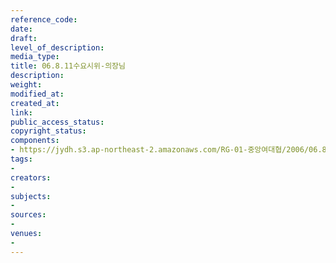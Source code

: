 ```yaml
---
reference_code: 
date: 
draft: 
level_of_description: 
media_type: 
title: 06.8.11수요시위-의장님
description: 
weight: 
modified_at: 
created_at: 
link: 
public_access_status: 
copyright_status: 
components:
- https://jydh.s3.ap-northeast-2.amazonaws.com/RG-01-중앙여대협/2006/06.8.11수요시위-의장님.jpg
tags:
- 
creators:
- 
subjects:
- 
sources:
- 
venues:
- 
---
```

